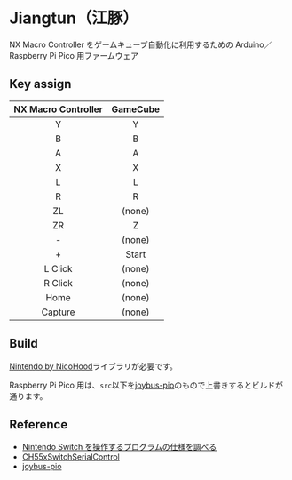 # Jiangtun（江豚）

NX Macro Controller をゲームキューブ自動化に利用するための Arduino／Raspberry Pi Pico 用ファームウェア

## Key assign

| NX Macro Controller | GameCube |
| :-----------------: | :------: |
|          Y          |    Y     |
|          B          |    B     |
|          A          |    A     |
|          X          |    X     |
|          L          |    L     |
|          R          |    R     |
|         ZL          |  (none)  |
|         ZR          |    Z     |
|          -          |  (none)  |
|          +          |  Start   |
|       L Click       |  (none)  |
|       R Click       |  (none)  |
|        Home         |  (none)  |
|       Capture       |  (none)  |

## Build

[Nintendo by NicoHood](https://github.com/NicoHood/Nintendo)ライブラリが必要です。

Raspberry Pi Pico 用は、`src`以下を[joybus-pio](https://github.com/mizuyoukanao/joybus-pio)のもので上書きするとビルドが通ります。

## Reference

- [Nintendo Switch を操作するプログラムの仕様を調べる](https://scrapbox.io/yatsuna827827-12010999/Nintendo_Switch%E3%82%92%E6%93%8D%E4%BD%9C%E3%81%99%E3%82%8B%E3%83%97%E3%83%AD%E3%82%B0%E3%83%A9%E3%83%A0%E3%81%AE%E4%BB%95%E6%A7%98%E3%82%92%E8%AA%BF%E3%81%B9%E3%82%8B)
- [CH55xSwitchSerialControl](https://github.com/608/CH55xSwitchSerialControl)
- [joybus-pio](https://github.com/mizuyoukanao/joybus-pio)
